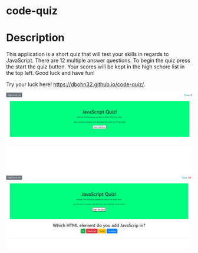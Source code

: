 # code-quiz
<h1>Description</h1>
<p>This application is a short quiz that will test your skills in regards to JavaScript. There are 12 multiple answer questions. To begin the quiz press the start the quiz button. Your scores will be kept in the high schore list in the top left. Good luck and have fun!
  
  Try your luck here! https://dbohn32.github.io/code-quiz/.
  
  <img src= "./Screenshot (15).png">
  <img src= "./Screenshot (16).png">
